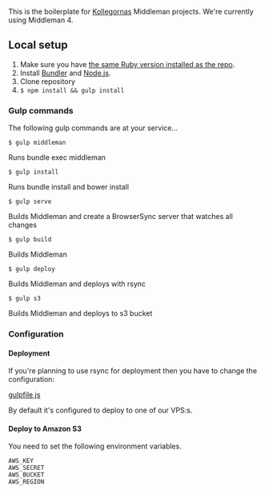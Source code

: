 This is the boilerplate for [Kollegornas](https://github.com/kollegorna) Middleman projects. We're currently using Middleman 4.

## Local setup

1. Make sure you have [the same Ruby version installed as the repo](https://github.com/kollegorna/middleman-boilerplate/blob/master/.ruby-version).
2. Install [Bundler](https://rubygems.org/gems/bundler) and [Node.js](http://nodejs.org).
3. Clone repository
4. ``$ npm install && gulp install``

### Gulp commands

The following gulp commands are at your service…

```$ gulp middleman```

Runs bundle exec middleman

```$ gulp install```

Runs bundle install and bower install

```$ gulp serve```

Builds Middleman and create a BrowserSync server that watches all changes

```$ gulp build```

Builds Middleman

```$ gulp deploy```

Builds Middleman and deploys with rsync

```$ gulp s3```

Builds Middleman and deploys to s3 bucket

### Configuration

#### Deployment

If you're planning to use rsync for deployment then you have to change the configuration:

[gulpfile.js](https://github.com/kollegorna/middleman-boilerplate/blob/master/gulpfile.js#L33)

By default it's configured to deploy to one of our VPS:s.

#### Deploy to Amazon S3

You need to set the following environment variables.

```
AWS_KEY
AWS_SECRET
AWS_BUCKET
AWS_REGION
```

